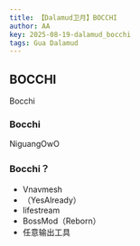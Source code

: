 ```yaml
---
title: 【Dalamud卫月】BOCCHI
author: AA
key: 2025-08-19-dalamud_bocchi
tags: Gua Dalamud
---
```

<!--more-->

## BOCCHI

Bocchi

### Bocchi

NiguangOwO

### Bocchi？

- Vnavmesh
- （YesAlready）
- lifestream
- BossMod（Reborn）
- 任意输出工具
